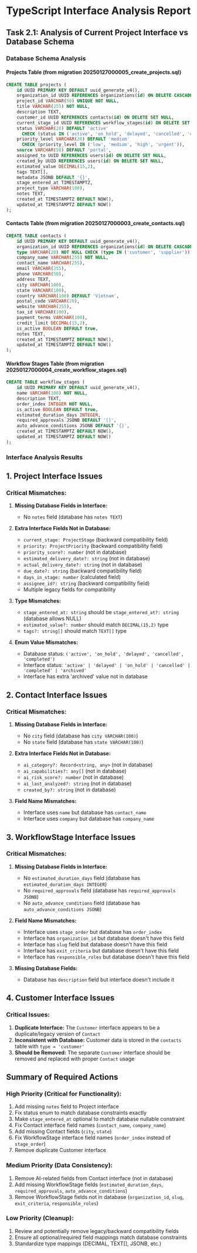 # TypeScript Interface Analysis Report

## Task 2.1: Analysis of Current Project Interface vs Database Schema

### Database Schema Analysis

#### Projects Table (from migration 20250127000005_create_projects.sql)
```sql
CREATE TABLE projects (
    id UUID PRIMARY KEY DEFAULT uuid_generate_v4(),
    organization_id UUID REFERENCES organizations(id) ON DELETE CASCADE,
    project_id VARCHAR(50) UNIQUE NOT NULL,
    title VARCHAR(255) NOT NULL,
    description TEXT,
    customer_id UUID REFERENCES contacts(id) ON DELETE SET NULL,
    current_stage_id UUID REFERENCES workflow_stages(id) ON DELETE SET NULL,
    status VARCHAR(20) DEFAULT 'active' 
      CHECK (status IN ('active', 'on_hold', 'delayed', 'cancelled', 'completed')),
    priority_level VARCHAR(20) DEFAULT 'medium' 
      CHECK (priority_level IN ('low', 'medium', 'high', 'urgent')),
    source VARCHAR(50) DEFAULT 'portal',
    assigned_to UUID REFERENCES users(id) ON DELETE SET NULL,
    created_by UUID REFERENCES users(id) ON DELETE SET NULL,
    estimated_value DECIMAL(15,2),
    tags TEXT[],
    metadata JSONB DEFAULT '{}',
    stage_entered_at TIMESTAMPTZ,
    project_type VARCHAR(100),
    notes TEXT,
    created_at TIMESTAMPTZ DEFAULT NOW(),
    updated_at TIMESTAMPTZ DEFAULT NOW()
);
```

#### Contacts Table (from migration 20250127000003_create_contacts.sql)
```sql
CREATE TABLE contacts (
    id UUID PRIMARY KEY DEFAULT uuid_generate_v4(),
    organization_id UUID REFERENCES organizations(id) ON DELETE CASCADE,
    type VARCHAR(20) NOT NULL CHECK (type IN ('customer', 'supplier')),
    company_name VARCHAR(255) NOT NULL,
    contact_name VARCHAR(255),
    email VARCHAR(255),
    phone VARCHAR(50),
    address TEXT,
    city VARCHAR(100),
    state VARCHAR(100),
    country VARCHAR(100) DEFAULT 'Vietnam',
    postal_code VARCHAR(20),
    website VARCHAR(255),
    tax_id VARCHAR(100),
    payment_terms VARCHAR(100),
    credit_limit DECIMAL(15,2),
    is_active BOOLEAN DEFAULT true,
    notes TEXT,
    created_at TIMESTAMPTZ DEFAULT NOW(),
    updated_at TIMESTAMPTZ DEFAULT NOW()
);
```

#### Workflow Stages Table (from migration 20250127000004_create_workflow_stages.sql)
```sql
CREATE TABLE workflow_stages (
    id UUID PRIMARY KEY DEFAULT uuid_generate_v4(),
    name VARCHAR(100) NOT NULL,
    description TEXT,
    order_index INTEGER NOT NULL,
    is_active BOOLEAN DEFAULT true,
    estimated_duration_days INTEGER,
    required_approvals JSONB DEFAULT '[]',
    auto_advance_conditions JSONB DEFAULT '{}',
    created_at TIMESTAMPTZ DEFAULT NOW(),
    updated_at TIMESTAMPTZ DEFAULT NOW()
);
```

### Interface Analysis Results

## 1. Project Interface Issues

### Critical Mismatches:
1. **Missing Database Fields in Interface:**
   - No `notes` field (database has `notes TEXT`)

2. **Extra Interface Fields Not in Database:**
   - `current_stage: ProjectStage` (backward compatibility field)
   - `priority: ProjectPriority` (backward compatibility field)
   - `priority_score?: number` (not in database)
   - `estimated_delivery_date?: string` (not in database)
   - `actual_delivery_date?: string` (not in database)
   - `due_date?: string` (backward compatibility field)
   - `days_in_stage: number` (calculated field)
   - `assignee_id?: string` (backward compatibility field)
   - Multiple legacy fields for compatibility

3. **Type Mismatches:**
   - `stage_entered_at: string` should be `stage_entered_at?: string` (database allows NULL)
   - `estimated_value?: number` should match `DECIMAL(15,2)` type
   - `tags?: string[]` should match `TEXT[]` type

4. **Enum Value Mismatches:**
   - Database status: `('active', 'on_hold', 'delayed', 'cancelled', 'completed')`
   - Interface status: `'active' | 'delayed' | 'on_hold' | 'cancelled' | 'completed' | 'archived'`
   - Interface has extra 'archived' value not in database

## 2. Contact Interface Issues

### Critical Mismatches:
1. **Missing Database Fields in Interface:**
   - No `city` field (database has `city VARCHAR(100)`)
   - No `state` field (database has `state VARCHAR(100)`)

2. **Extra Interface Fields Not in Database:**
   - `ai_category?: Record<string, any>` (not in database)
   - `ai_capabilities?: any[]` (not in database)
   - `ai_risk_score?: number` (not in database)
   - `ai_last_analyzed?: string` (not in database)
   - `created_by?: string` (not in database)

3. **Field Name Mismatches:**
   - Interface uses `name` but database has `contact_name`
   - Interface uses `company` but database has `company_name`

## 3. WorkflowStage Interface Issues

### Critical Mismatches:
1. **Missing Database Fields in Interface:**
   - No `estimated_duration_days` field (database has `estimated_duration_days INTEGER`)
   - No `required_approvals` field (database has `required_approvals JSONB`)
   - No `auto_advance_conditions` field (database has `auto_advance_conditions JSONB`)

2. **Field Name Mismatches:**
   - Interface uses `stage_order` but database has `order_index`
   - Interface has `organization_id` but database doesn't have this field
   - Interface has `slug` field but database doesn't have this field
   - Interface has `exit_criteria` but database doesn't have this field
   - Interface has `responsible_roles` but database doesn't have this field

3. **Missing Database Fields:**
   - Database has `description` field but interface doesn't include it

## 4. Customer Interface Issues

### Critical Issues:
1. **Duplicate Interface:** The `Customer` interface appears to be a duplicate/legacy version of `Contact`
2. **Inconsistent with Database:** Customer data is stored in the `contacts` table with `type = 'customer'`
3. **Should be Removed:** The separate `Customer` interface should be removed and replaced with proper `Contact` usage

## Summary of Required Actions

### High Priority (Critical for Functionality):
1. Add missing `notes` field to Project interface
2. Fix status enum to match database constraints exactly
3. Make `stage_entered_at` optional to match database nullable constraint
4. Fix Contact interface field names (`contact_name`, `company_name`)
5. Add missing Contact fields (`city`, `state`)
6. Fix WorkflowStage interface field names (`order_index` instead of `stage_order`)
7. Remove duplicate Customer interface

### Medium Priority (Data Consistency):
1. Remove AI-related fields from Contact interface (not in database)
2. Add missing WorkflowStage fields (`estimated_duration_days`, `required_approvals`, `auto_advance_conditions`)
3. Remove WorkflowStage fields not in database (`organization_id`, `slug`, `exit_criteria`, `responsible_roles`)

### Low Priority (Cleanup):
1. Review and potentially remove legacy/backward compatibility fields
2. Ensure all optional/required field mappings match database constraints
3. Standardize type mappings (DECIMAL, TEXT[], JSONB, etc.)